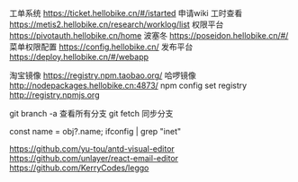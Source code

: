 工单系统 https://ticket.hellobike.cn/#/istarted  申请wiki
工时查看 https://metis2.hellobike.cn/research/worklog/list
权限平台 https://pivotauth.hellobike.cn/home
波塞冬 https://poseidon.hellobike.cn/#/
菜单权限配置 https://config.hellobike.cn/
发布平台 https://deploy.hellobike.cn/#/webapp

淘宝镜像  https://registry.npm.taobao.org/
哈啰镜像  http://nodepackages.hellobike.cn:4873/
npm config set registry http://registry.npmjs.org

git branch -a 查看所有分支
git fetch 同步分支

const name = obj?.name;
ifconfig | grep "inet"

https://github.com/yu-tou/antd-visual-editor
https://github.com/unlayer/react-email-editor
https://github.com/KerryCodes/leggo